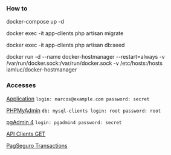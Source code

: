 ### How to
docker-compose up -d

docker exec -it app-clients php artisan migrate

docker exec -it app-clients php artisan db:seed

docker run -d --name docker-hostmanager --restart=always -v /var/run/docker.sock:/var/run/docker.sock -v /etc/hosts:/hosts iamluc/docker-hostmanager

### Accesses
[Application](http://web.clients/)
`
login: marcos@example.com
password: secret
`

[PHPMyAdmin](http://phpmyadmin.clients)
`
db: mysql-clients
login: root
password: root
`

[pgAdmin 4](http://pgadmin.clients)
`
login: pgadmin4
password: secret
`

[API Clients GET](http://node.clients:5000/clients/list)

[PagSeguro Transactions](https://sandbox.pagseguro.uol.com.br/transacoes.html)
